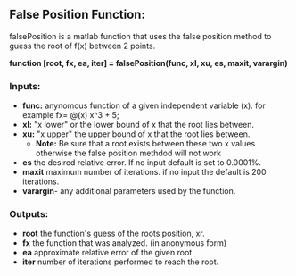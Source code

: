 ## False Position Function:

falsePosition is a matlab function that uses the false position method to guess the root of f(x) between 2 points.

**function [root, fx, ea, iter] = falsePosition(func, xl, xu, es, maxit, varargin)**

### Inputs:
- **func:** anynomous function of a given independent variable (x). for example fx= @(x) x^3 + 5;
- **xl:** "x lower" or the lower bound of x that the root lies between.
- **xu:** "x upper" the upper bound of x that the root lies between.
  - **Note:** Be sure that a root exists between these two x values otherwise the false position methdod will not work  
- **es** the desired relative error. If no input default is set to 0.0001%.
- **maxit** maximum number of iterations. if no input the default is 200 iterations.
- **varargin**- any additional parameters used by the function.

### Outputs:
- **root** the function's guess of the roots position, xr.
- **fx** the function that was analyzed. (in anonymous form)
- **ea** approximate relative error of the given root.
- **iter** number of iterations performed to reach the root.

